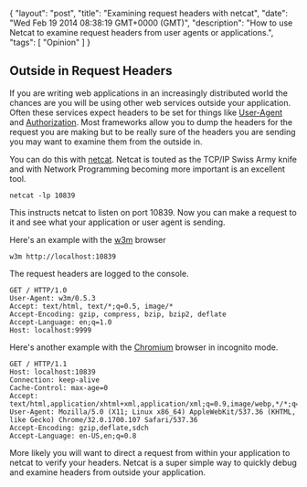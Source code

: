 {
  "layout": "post",
  "title": "Examining request headers with netcat",
  "date": "Wed Feb 19 2014 08:38:19 GMT+0000 (GMT)",
  "description": "How to use Netcat to examine request headers from user agents or applications.",
  "tags": [
    "Opinion"
  ]
}

## Outside in Request Headers

If you are writing web applications in an increasingly distributed world the chances are you will be using other web services outside your application. Often these services expect headers to be set for things like [User-Agent][1] and [Authorization][2]. Most frameworks allow you to dump the headers for the request you are making but to be really sure of the headers you are sending you may want to examine them from the outside in.

You can do this with [netcat][3]. Netcat is touted as the TCP/IP Swiss Army knife and with Network Programming becoming more important is an excellent tool.

    netcat -lp 10839

This instructs netcat to listen on port 10839. Now you can make a request to it and see what your application or user agent is sending.

Here's an example with the [w3m][4] browser

    w3m http://localhost:10839 

The request headers are logged to the console.

    GET / HTTP/1.0
    User-Agent: w3m/0.5.3
    Accept: text/html, text/*;q=0.5, image/*
    Accept-Encoding: gzip, compress, bzip, bzip2, deflate
    Accept-Language: en;q=1.0
    Host: localhost:9999

Here's another example with the [Chromium][5] browser in incognito mode.

    GET / HTTP/1.1
    Host: localhost:10839
    Connection: keep-alive
    Cache-Control: max-age=0
    Accept: text/html,application/xhtml+xml,application/xml;q=0.9,image/webp,*/*;q=0.8
    User-Agent: Mozilla/5.0 (X11; Linux x86_64) AppleWebKit/537.36 (KHTML, like Gecko) Chrome/32.0.1700.107 Safari/537.36
    Accept-Encoding: gzip,deflate,sdch
    Accept-Language: en-US,en;q=0.8

More likely you will want to direct a request from within your application to netcat to verify your headers. Netcat is a super simple way to quickly debug and examine headers from outside your application.

[1]: http://www.w3.org/Protocols/rfc2616/rfc2616-sec14.html#sec14.43
[2]: http://www.w3.org/Protocols/rfc2616/rfc2616-sec14.html#sec14.8
[3]: http://nc110.sourceforge.net/
[4]: http://w3m.sourceforge.net/
[5]: http://www.chromium.org/
